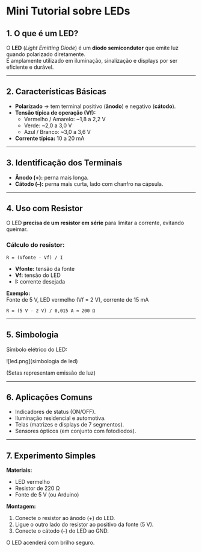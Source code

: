 # Mini Tutorial sobre LEDs

## 1. O que é um LED?
O **LED** (*Light Emitting Diode*) é um **diodo semicondutor** que emite luz quando polarizado diretamente.  
É amplamente utilizado em iluminação, sinalização e displays por ser eficiente e durável.

---

## 2. Características Básicas
- **Polarizado** → tem terminal positivo (**ânodo**) e negativo (**cátodo**).  
- **Tensão típica de operação (Vf):**
  - Vermelho / Amarelo: ~1,8 a 2,2 V  
  - Verde: ~2,0 a 3,0 V  
  - Azul / Branco: ~3,0 a 3,6 V  
- **Corrente típica:** 10 a 20 mA

---

## 3. Identificação dos Terminais
- **Ânodo (+):** perna mais longa.  
- **Cátodo (–):** perna mais curta, lado com chanfro na cápsula.  

---

## 4. Uso com Resistor
O LED **precisa de um resistor em série** para limitar a corrente, evitando queimar.  

### Cálculo do resistor:
```
R = (Vfonte - Vf) / I
```

- **Vfonte:** tensão da fonte  
- **Vf:** tensão do LED  
- **I:** corrente desejada  

**Exemplo:**  
Fonte de 5 V, LED vermelho (Vf = 2 V), corrente de 15 mA  

```
R = (5 V - 2 V) / 0,015 A ≈ 200 Ω
```

---

## 5. Simbologia
Símbolo elétrico do LED:

![led.png](simbologia de led)

(Setas representam emissão de luz)

---

## 6. Aplicações Comuns
- Indicadores de status (ON/OFF).  
- Iluminação residencial e automotiva.  
- Telas (matrizes e displays de 7 segmentos).  
- Sensores ópticos (em conjunto com fotodiodos).

---

## 7. Experimento Simples
**Materiais:**
- LED vermelho  
- Resistor de 220 Ω  
- Fonte de 5 V (ou Arduino)

**Montagem:**
1. Conecte o resistor ao ânodo (+) do LED.  
2. Ligue o outro lado do resistor ao positivo da fonte (5 V).  
3. Conecte o cátodo (–) do LED ao GND.  

O LED acenderá com brilho seguro.